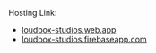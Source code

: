Hosting Link: 
- [loudbox-studios.web.app](https://loudbox-studios.web.app/login)
- [loudbox-studios.firebaseapp.com](https://loudbox-studios.firebaseapp.com)